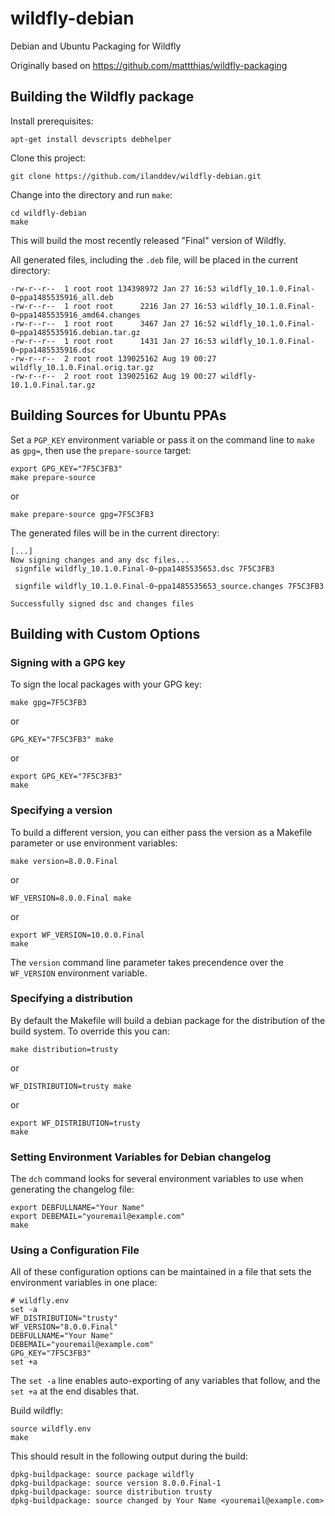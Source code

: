 # wildfly-debian

Debian and Ubuntu Packaging for Wildfly

Originally based on https://github.com/mattthias/wildfly-packaging

## Building the Wildfly package

Install prerequisites:

    apt-get install devscripts debhelper

Clone this project:

    git clone https://github.com/ilanddev/wildfly-debian.git

Change into the directory and run `make`:

    cd wildfly-debian
    make

This will build the most recently released "Final" version of Wildfly.

All generated files, including the `.deb` file, will be placed in the current directory:

    -rw-r--r--  1 root root 134398972 Jan 27 16:53 wildfly_10.1.0.Final-0~ppa1485535916_all.deb
    -rw-r--r--  1 root root      2216 Jan 27 16:53 wildfly_10.1.0.Final-0~ppa1485535916_amd64.changes
    -rw-r--r--  1 root root      3467 Jan 27 16:52 wildfly_10.1.0.Final-0~ppa1485535916.debian.tar.gz
    -rw-r--r--  1 root root      1431 Jan 27 16:53 wildfly_10.1.0.Final-0~ppa1485535916.dsc
    -rw-r--r--  2 root root 139025162 Aug 19 00:27 wildfly_10.1.0.Final.orig.tar.gz
    -rw-r--r--  2 root root 139025162 Aug 19 00:27 wildfly-10.1.0.Final.tar.gz

## Building Sources for Ubuntu PPAs

Set a `PGP_KEY` environment variable or pass it on the command line to `make` as `gpg=`, then use the `prepare-source` target:

    export GPG_KEY="7F5C3FB3"
    make prepare-source

or

    make prepare-source gpg=7F5C3FB3

The generated files will be in the current directory:

    [...]
    Now signing changes and any dsc files...
     signfile wildfly_10.1.0.Final-0~ppa1485535653.dsc 7F5C3FB3

     signfile wildfly_10.1.0.Final-0~ppa1485535653_source.changes 7F5C3FB3

    Successfully signed dsc and changes files

## Building with Custom Options

### Signing with a GPG key

To sign the local packages with your GPG key:

    make gpg=7F5C3FB3

or

    GPG_KEY="7F5C3FB3" make

or

    export GPG_KEY="7F5C3FB3"
    make

### Specifying a version

To build a different version, you can either pass the version as a Makefile parameter or use environment variables:

    make version=8.0.0.Final

or

    WF_VERSION=8.0.0.Final make

or

    export WF_VERSION=10.0.0.Final
    make

The `version` command line parameter takes precendence over the `WF_VERSION` environment variable.

### Specifying a distribution

By default the Makefile will build a debian package for the distribution of the build system. To override this you can:

    make distribution=trusty

or

    WF_DISTRIBUTION=trusty make

or

    export WF_DISTRIBUTION=trusty
    make

### Setting Environment Variables for Debian changelog

The `dch` command looks for several environment variables to use when generating the changelog file:

    export DEBFULLNAME="Your Name"
    export DEBEMAIL="youremail@example.com"
    make

### Using a Configuration File

All of these configuration options can be maintained in a file that sets the environment variables in one place:

    # wildfly.env
    set -a
    WF_DISTRIBUTION="trusty"
    WF_VERSION="8.0.0.Final"
    DEBFULLNAME="Your Name"
    DEBEMAIL="youremail@example.com"
    GPG_KEY="7F5C3FB3"
    set +a

The `set -a` line enables auto-exporting of any variables that follow, and the `set +a` at the end disables that.

Build wildfly:

    source wildfly.env
    make

This should result in the following output during the build:

    dpkg-buildpackage: source package wildfly
    dpkg-buildpackage: source version 8.0.0.Final-1
    dpkg-buildpackage: source distribution trusty
    dpkg-buildpackage: source changed by Your Name <youremail@example.com>
